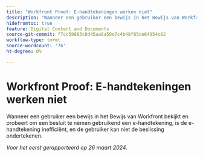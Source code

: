 ```yaml
---
title: "Workfront Proof: E-handtekeningen werken niet"
description: "Wanneer een gebruiker een bewijs in het Bewijs van Workfront bekijkt en probeert om een besluit te nemen gebruikend een e-handtekening, is de e-handtekening inefficiënt, en de gebruiker kan niet de beslissing ondertekenen."
hidefromtoc: true
feature: Digital Content and Documents
source-git-commit: f7cc59883c8d45aa8a59e7c4b48f85ce64054c82
workflow-type: tm+mt
source-wordcount: '76'
ht-degree: 0%

---
```



# Workfront Proof: E-handtekeningen werken niet

<!--wf. wfp-->

Wanneer een gebruiker een bewijs in het Bewijs van Workfront bekijkt en probeert om een besluit te nemen gebruikend een e-handtekening, is de e-handtekening inefficiënt, en de gebruiker kan niet de beslissing ondertekenen.

_Voor het eerst gerapporteerd op 26 maart 2024._
